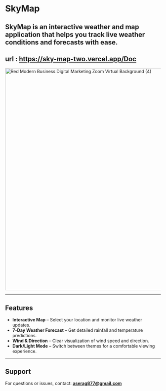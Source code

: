 #  SkyMap

**SkyMap** is an interactive weather and map application that helps you track live weather conditions and forecasts with ease.  
---
**url** : https://sky-map-two.vercel.app/Doc
---
<img width="1280" height="720" alt="Red Modern Business Digital Marketing Zoom Virtual Background (4)" src="https://github.com/user-attachments/assets/58365490-a3e2-4bf2-a349-91ffc285cabb" />

---
##  Features
-  **Interactive Map** – Select your location and monitor live weather updates.  
-  **7-Day Weather Forecast** – Get detailed rainfall and temperature predictions.  
-  **Wind & Direction** – Clear visualization of wind speed and direction.  
-  **Dark/Light Mode** – Switch between themes for a comfortable viewing experience.  

---

## Support
For questions or issues, contact: **aserag877@gmail.com**  







